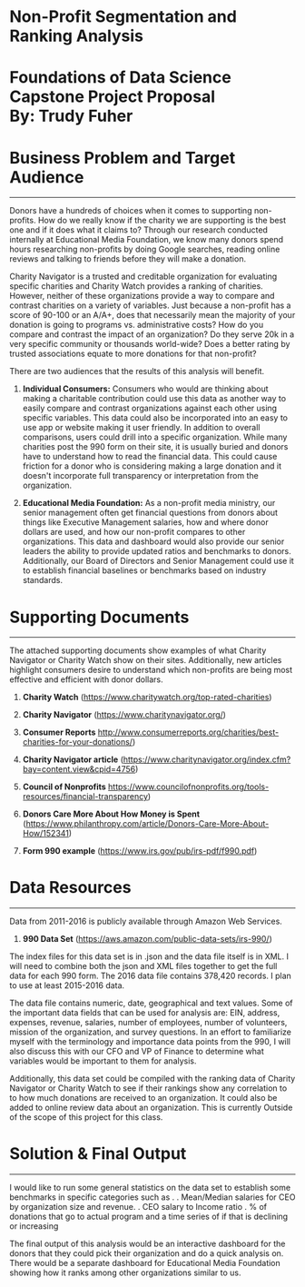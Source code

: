 # Non-Profit Segmentation and Ranking Analysis  

Foundations of Data Science  
Capstone Project Proposal  
By: Trudy Fuher  
================

# Business Problem and Target Audience  

----------------



Donors have a hundreds of choices when it comes to supporting non-profits. How do we really know if the charity we are supporting is the best one and if it does what it claims to? Through our research conducted internally at Educational Media Foundation, we know many donors spend hours researching non-profits by doing Google searches, reading online reviews and talking to friends before they will make a donation. 

Charity Navigator is a trusted and creditable organization for evaluating specific charities and Charity Watch provides a ranking of charities. However, neither of these organizations provide a way to compare and contrast charities on a variety of variables.  Just because a non-profit has a score of 90-100 or an A/A+, does that necessarily mean the majority of your donation is going to programs vs. administrative costs? How do you compare and contrast the impact of an organization? Do they serve 20k in a very specific community or thousands world-wide? Does a better rating by trusted associations equate to more donations for that non-profit? 

There are two audiences that the results of this analysis will benefit.

1. **Individual Consumers:** Consumers who would are thinking about making a charitable contribution could use this data as another way to easily compare and contrast organizations against each other using specific variables. This data could also be incorporated into an easy to use app or website making it user friendly. In addition to overall comparisons, users could drill into a specific organization. While many charities post the 990 form on their site, it is usually buried and donors have to understand how to read the financial data. This could cause friction for a donor who is considering making a large donation and it doesn't incorporate full transparency or interpretation from the organization. 

2. **Educational Media Foundation:** As a non-profit media ministry, our senior management often get financial questions from donors about things like Executive Management salaries, how and where donor dollars are used, and how our non-profit compares to other organizations. This data and dashboard would also provide our senior leaders the ability to provide updated ratios and benchmarks to donors. Additionally, our Board of Directors and Senior Management could use it to establish financial baselines or benchmarks based on industry standards. 


# Supporting Documents

--------------

The attached supporting documents show examples of what Charity Navigator or Charity Watch show on their sites. Additionally, new articles highlight consumers desire to understand which non-profits are being most effective and efficient with donor dollars. 

1. **Charity Watch** (https://www.charitywatch.org/top-rated-charities)  

2. **Charity Navigator** (https://www.charitynavigator.org/)  

3. **Consumer Reports** http://www.consumerreports.org/charities/best-charities-for-your-donations/)  

4. **Charity Navigator article** (https://www.charitynavigator.org/index.cfm?bay=content.view&cpid=4756)  

5. **Council of Nonprofits** https://www.councilofnonprofits.org/tools-resources/financial-transparency)  

6. **Donors Care More About How Money is Spent** (https://www.philanthropy.com/article/Donors-Care-More-About-How/152341)  

7. **Form 990 example** (https://www.irs.gov/pub/irs-pdf/f990.pdf)  

# Data Resources

---------------

Data from 2011-2016 is publicly available through Amazon Web Services.  

1. **990 Data Set** (https://aws.amazon.com/public-data-sets/irs-990/)

The index files for this data set is in .json and the data file itself is in XML. I will need to combine both the json and XML files together to get the full data for each 990 form. The 2016 data file contains 378,420 records. I plan to use at least 2015-2016 data. 

The data file contains numeric, date, geographical and text values. Some of the important data fields that can be used for analysis are: EIN, address, expenses, revenue, salaries, number of employees, number of volunteers, mission of the organization, and survey questions.  In an effort to familiarize myself with the terminology and importance data points from the 990, I will also discuss this with our CFO and VP of Finance to determine what variables would be important to them for analysis. 

Additionally, this data set could be compiled with the ranking data of Charity Navigator or Charity Watch to see if their rankings show any correlation to to how much donations are received to an organization. It could also be added to online review data about an organization. This is currently Outside of the scope of this project for this class. 

# Solution & Final Output

---------------

I would like to run some general statistics on the data set to establish some benchmarks in specific categories such as . . Mean/Median salaries for CEO by organization size and revenue. 
. CEO salary to Income ratio
. % of donations that go to actual program and a time series of if that is declining or increasing

The final output of this analysis would be an interactive dashboard for the donors that they could pick their organization and do a quick analysis on. There would be a separate dashboard for Educational Media Foundation showing how it ranks among other organizations similar to us. 

